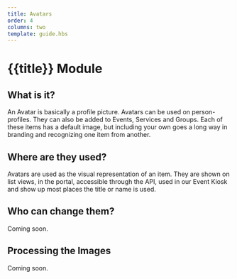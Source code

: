 ```yaml
---
title: Avatars
order: 4
columns: two
template: guide.hbs
---
```


# {{title}} Module   
  
## What is it?  
An Avatar is basically a profile picture. Avatars can be used on person-profiles. They can also be added to Events, Services and Groups. Each of these items has a default image, but including your own goes a long way in branding and recognizing one item from another.  

## Where are they used?  
Avatars are used as the visual representation of an item. They are shown on list views, in the portal, accessible through the API, used in our Event Kiosk and show up most places the title or name is used.

## Who can change them?  
Coming soon.  

## Processing the Images  
Coming soon.  